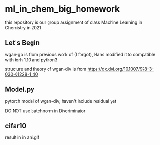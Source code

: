 # ml_in_chem_big_homework
this repository is our group assignment of class Machine Learning in Chemistry in 2021
## Let's Begin
wgan-gp is from previous work of (I forgot), Hans modified it to compatible with torh 1.10 and python3

structure and theory of wgan-div is from https://dx.doi.org/10.1007/978-3-030-01228-1_40
## Model.py
pytorch model of wgan-div, haven't include residual yet

DO NOT use batchnorm in Discriminator
## cifar10
result in in ani.gif
